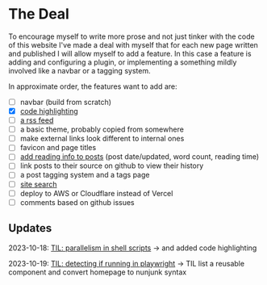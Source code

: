 # The Deal

To encourage myself to write more prose and not just tinker with the code of this website I've made a deal with myself that for each new page written and published I will allow myself to add a feature. In this case a feature is adding and configuring a plugin, or implementing a something mildly involved like a navbar or a tagging system.

In approximate order, the features want to add are:

- [ ] navbar (build from scratch)
- [x] [code highlighting](https://lume.land/plugins/code_highlight/)
- [ ] [a rss feed](https://lume.land/plugins/feed/)
- [ ] a basic theme, probably copied from somewhere
- [ ] make external links look different to internal ones
- [ ] favicon and page titles
- [ ] [add reading info to posts](https://lume.land/plugins/reading_info/) (post date/updated, word count, reading time)
- [ ] link posts to their source on github to view their history
- [ ] a post tagging system and a tags page
- [ ] [site search](https://lume.land/plugins/pagefind/)
- [ ] deploy to AWS or Cloudflare instead of Vercel
- [ ] comments based on github issues

## Updates

2023-10-18: [TIL: parallelism in shell scripts](/til/parallelism-in-shell-scripts/) -> and added code highlighting

2023-10-19: [TIL: detecting if running in playwright](/til/detecting-if-an-application-is-being-run-in-playwright/) -> TIL list a reusable component and convert homepage to nunjunk syntax
